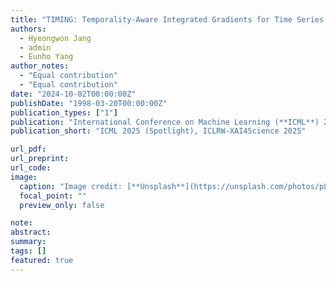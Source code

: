 ```yaml
---
title: "TIMING: Temporality-Aware Integrated Gradients for Time Series Explanation"
authors:
  - Hyeongwon Jang
  - admin
  - Eunho Yang
author_notes:
  - "Equal contribution"
  - "Equal contribution"
date: "2024-10-02T00:00:00Z"
publishDate: "1998-03-20T00:00:00Z"
publication_types: ["1"]
publication: "International Conference on Machine Learning (**ICML**) 2025 (**Spotlight**)<br>ICLR Workshop on XAI4Science: From Understanding Model Behavior to Discovering New Scientific Knowledge, 2025"
publication_short: "ICML 2025 (Spotlight), ICLRW-XAI4Science 2025"

url_pdf:
url_preprint:
url_code:
image:
  caption: "Image credit: [**Unsplash**](https://unsplash.com/photos/pLCdAaMFLTE)"
  focal_point: ""
  preview_only: false

note:
abstract:
summary:
tags: []
featured: true
---
```

